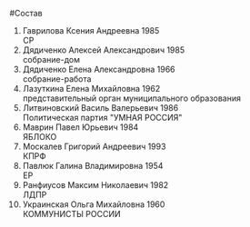#Состав
1. Гаврилова Ксения Андреевна 1985   
    СР
2. Дядиченко Алексей Александрович 1985   
    собрание-дом
3. Дядиченко Елена Александровна 1966   
    собрание-работа
4. Лазуткина Елена Михайловна 1962   
    представительный орган муниципального образования
5. Литвиновский Василь Валерьевич 1986   
    Политическая партия "УМНАЯ РОССИЯ"
6. Маврин Павел Юрьевич 1984   
    ЯБЛОКО
7. Москалев Григорий Андреевич 1993   
    КПРФ
8. Павлюк Галина Владимировна 1954   
    ЕР
9. Ранфиусов Максим Николаевич 1982   
    ЛДПР
10. Украинская Ольга Михайловна 1960   
    КОММУНИСТЫ РОССИИ
